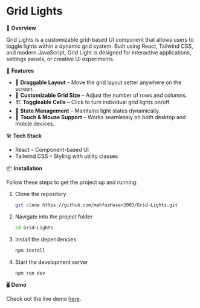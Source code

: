 # Grid Lights

🌟 **Overview**

Grid Lights is a customizable grid-based UI component that allows users to toggle lights within a dynamic grid system. Built using React, Tailwind CSS, and modern JavaScript, Grid Light is designed for interactive applications, settings panels, or creative UI experiments.

🚀 **Features**

- 📌 **Draggable Layout** – Move the grid layout setter anywhere on the screen.
- 🎨 **Customizable Grid Size** – Adjust the number of rows and columns.
- 🏗 **Toggleable Cells** – Click to turn individual grid lights on/off.
- 💾 **State Management** – Maintains light states dynamically.
- 📱 **Touch & Mouse Support** – Works seamlessly on both desktop and mobile devices.

🛠 **Tech Stack**

- React – Component-based UI
- Tailwind CSS – Styling with utility classes

📦 **Installation**

Follow these steps to get the project up and running:

1. Clone the repository
   ```bash
   git clone https://github.com/mahfuzHasan2003/Grid-Lights.git
   ```
2. Navigate into the project folder
   ```bash
   cd Grid-Lights
   ```
3. Install the dependencies
   ```bash
   npm install
   ```
4. Start the development server
   ```bash
   npm run dev
   ```

🖥 **Demo**

Check out the live demo [here](https://grid-lights.surge.sh/).
